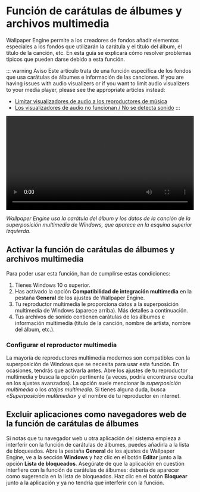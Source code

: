 # Función de carátulas de álbumes y archivos multimedia

Wallpaper Engine permite a los creadores de fondos añadir elementos especiales a los fondos que utilizarán la carátula y el título del álbum, el título de la canción, etc. En esta guía se explicará cómo resolver problemas típicos que pueden darse debido a esta función.

::: warning
Aviso
Este artículo trata de una función específica de los fondos que usa carátulas de álbumes e información de las canciones. If you are having issues with audio visualizers or if you want to limit audio visualizers to your media player, please see the appropriate articles instead:

* [Limitar visualizadores de audio a los reproductores de música](/audio/limittomusicplayer)
* [Los visualizadores de audio no funcionan / No se detecta sonido](/audio/audiodetection)
:::

<video width="100%" controls autoplay loop>
  <source src="/videos/media_controls.mp4" type="video/mp4">
  Tu navegador no admite la etiqueta de vídeo.
</video>

*Wallpaper Engine usa la carátula del álbum y los datos de la canción de la superposición multimedia de Windows, que aparece en la esquina superior izquierda.*

## Activar la función de carátulas de álbumes y archivos multimedia

Para poder usar esta función, han de cumplirse estas condiciones:

1. Tienes Windows 10 o superior.
2. Has activado la opción **Compatibilidad de integración multimedia** en la pestaña **General** de los ajustes de Wallpaper Engine.
3. Tu reproductor multimedia le proporciona datos a la superposición multimedia de Windows (aparece arriba). Más detalles a continuación.
4. Tus archivos de sonido contienen carátulas de los álbumes e información multimedia (título de la canción, nombre de artista, nombre del álbum, etc.).

### Configurar el reproductor multimedia

La mayoría de reproductores multimedia modernos son compatibles con la superposición de Windows que se necesita para usar esta función. En ocasiones, tendrás que activarla antes. Abre los ajustes de tu reproductor multimedia y busca la opción pertinente (a veces, podría encontrarse oculta en los ajustes avanzados). La opción suele mencionar la *superposición multimedia* o los *atajos multimedia*. Si tienes alguna duda, busca *«Superposición multimedia»* y el nombre de tu reproductor en internet.

## Excluir aplicaciones como navegadores web de la función de carátulas de álbumes

Si notas que tu navegador web u otra aplicación del sistema empieza a interferir con la función de carátulas de álbumes, puedes añadirla a la lista de bloqueados. Abre la pestaña **General** de los ajustes de Wallpaper Engine, ve a la sección **Windows** y haz clic en el botón **Editar** junto a la opción **Lista de bloqueados**. Asegúrate de que la aplicación en cuestión interfiere con la función de carátulas de álbumes: debería de aparecer como sugerencia en la lista de bloqueados. Haz clic en el botón **Bloquear** junto a la aplicación y ya no tendría que interferir con la función.